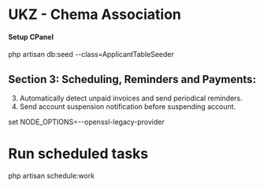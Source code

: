 # UKZ - Chema Association

#### Setup CPanel

php artisan db:seed --class=ApplicantTableSeeder



## Section 3: Scheduling, Reminders and Payments:

3.	Automatically detect unpaid invoices and send periodical reminders.
4.	Send account suspension notification before suspending account.

set NODE_OPTIONS=--openssl-legacy-provider

# Run scheduled tasks
php artisan schedule:work
